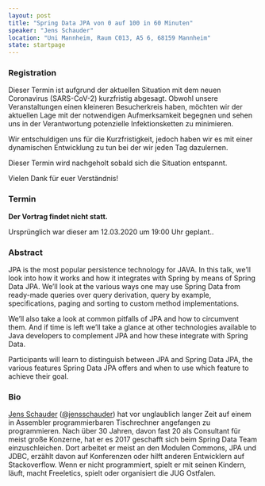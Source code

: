 ```yaml
---
layout: post
title: "Spring Data JPA von 0 auf 100 in 60 Minuten"
speaker: "Jens Schauder"
location: "Uni Mannheim, Raum C013, A5 6, 68159 Mannheim"
state: startpage
---
```


### Registration

Dieser Termin ist aufgrund der aktuellen Situation mit dem neuen Coronavirus (SARS-CoV-2) kurzfristig abgesagt. 
Obwohl unsere Veranstaltungen einen kleineren Besucherkreis haben, möchten wir der aktuellen Lage mit der notwendigen Aufmerksamkeit begegnen und sehen uns in der Verantwortung potenzielle Infektionsketten zu minimieren.

Wir entschuldigen uns für die Kurzfristigkeit, jedoch haben wir es mit einer dynamischen Entwicklung zu tun bei der wir jeden Tag dazulernen.

Dieser Termin wird nachgeholt sobald sich die Situation entspannt.

Vielen Dank für euer Verständnis!

### Termin

**Der Vortrag findet nicht statt.**

Ursprünglich war dieser am 12.03.2020 um 19:00 Uhr geplant..

### Abstract

JPA is the most popular persistence technology for JAVA. In this talk, we’ll look into how it works and how it integrates with Spring by means of Spring Data JPA. We’ll look at the various ways one may use Spring Data from ready-made queries over query derivation, query by example, specifications, paging and sorting to custom method implementations.

We’ll also take a look at common pitfalls of JPA and how to circumvent them. And if time is left we’ll take a glance at other technologies available to Java developers to complement JPA and how these integrate with Spring Data.

Participants will learn to distinguish between JPA and Spring Data JPA, the various features Spring Data JPA offers and when to use which feature to achieve their goal.

### Bio

[Jens Schauder](http://blog.schauderhaft.de/) ([@jensschauder](https://twitter.com/jensschauder)) hat vor unglaublich langer Zeit auf einem in Assembler programmierbaren Tischrechner angefangen zu programmieren. Nach über 30 Jahren, davon fast 20 als Consultant für meist große Konzerne, hat er es 2017 geschafft sich beim Spring Data Team einzuschleichen. Dort arbeitet er meist an den Modulen Commons, JPA und JDBC, erzählt davon auf Konferenzen oder hilft anderen Entwicklern auf Stackoverflow. Wenn er nicht programmiert, spielt er mit seinen Kindern, läuft, macht Freeletics, spielt oder organisiert die JUG Ostfalen.
